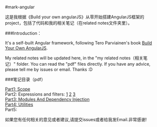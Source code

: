 #mark-angular

这是我根据《Build your own angularJS》从零开始搭建AngularJS框架的project，包括了代码和我的相关笔记（在related notes文件夹里）。

###Introduction：

It's a self-built Angular framework, following Tero Parviainen's book [Build Your Own AngularJS](http://teropa.info/build-your-own-angular).

My related notes will be updated here, in the "my related notes（相关笔记）" folder. You can read the "pdf" files directly. If you have any advice, please tell me by issues or email. Thanks :D

###笔记目录（pdf）

[Part1: Scope](https://github.com/markselby9/mark-angular/blob/master/my%20related%20notes/%E3%80%8ABuild%20your%20own%20angularJS%E3%80%8BPart%201-%20Scope.pdf)  
Part2: Expressions and filters:
[1](https://github.com/markselby9/mark-angular/blob/master/my%20related%20notes/%E3%80%8ABuild%20your%20own%20angularJS%E3%80%8BPart%202-1--Expressions%20And%20Filters.pdf)
[2](https://github.com/markselby9/mark-angular/blob/master/my%20related%20notes/%E3%80%8ABuild%20your%20own%20angularJS%E3%80%8BPart%202-2--Expressions%20And%20Filters.pdf)
[3](https://github.com/markselby9/mark-angular/blob/master/my%20related%20notes/%E3%80%8ABuild%20your%20own%20angularJS%E3%80%8BPart%202-3-%EF%BC%9AExpressions%20and%20Watches.pdf)  
[Part3: Modules And Dependency Injection](https://github.com/markselby9/mark-angular/blob/master/my%20related%20notes/%E3%80%8ABuild%20your%20own%20angularJS%E3%80%8BPart%203.pdf)  
[Part4: Utilities](https://github.com/markselby9/mark-angular/blob/master/my%20related%20notes/%E3%80%8ABuild%20your%20own%20angularJS%E3%80%8BPart%204-%20Utilities.pdf)  
Part5: 


如果您有任何相关的意见或者建议,请提交issues或者给我发Email.非常感谢!